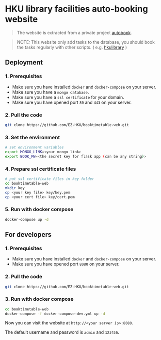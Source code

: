 # HKU library facilities auto-booking website
> The website is extracted from a private project [autobook](https://github.com/adlsdztony/autobook).

> NOTE: This website only add tasks to the database, you should book the tasks regularly with other scripts. ( e.g. [hkulibrary](https://github.com/adlsdztony/hkulibrary) )

## Deployment
### 1. Prerequisites
* Make sure you have installed `docker` and `docker-compose` on your server.
* Make sure you have a `mongo database`.
* Make sure you have a `ssl certificate` for your domain.
* Make sure you have opened port `80` and `443` on your server.

### 2. Pull the code
```bash
git clone https://github.com/EZ-HKU/booktimetable-web.git
```
### 3. Set the environment
```bash
# set environment variables
export MONGO_LINK=<your mongo link>
export BOOK_PW=<the secret key for flask app (can be any string)>
```
### 4. Prepare ssl certificate files
```bash
# put ssl certificate files in key folder
cd booktimetable-web
mkdir key
cp <your key file> key/key.pem
cp <your cert file> key/cert.pem
```
### 5. Run with docker compose
```bash
docker-compose up -d
```
## **For developers**
### 1. Prerequisites
* Make sure you have installed `docker` and `docker-compose` on your server.
* Make sure you have opened port `8080` on your server.
### 2. Pull the code
```bash
git clone https://github.com/EZ-HKU/booktimetable-web.git
```
### 3. Run with docker compose
```bash
cd booktimetable-web
docker-compose -f docker-compose-dev.yml up -d
```
Now you can visit the website at `http://<your server ip>:8080`.

The default username and password is `admin` and `123456`.